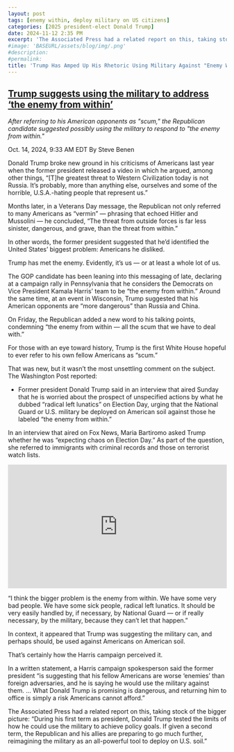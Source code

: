 ```yaml
---
layout: post
tags: [enemy within, deploy military on US citizens]
categories: [2025 president-elect Donald Trump]
date: 2024-11-12 2:35 PM
excerpt: 'The Associated Press had a related report on this, taking stock of the bigger picture: “During his first term as president, Donald Trump tested the limits of how he could use the military to achieve policy goals. If given a second term, the Republican and his allies are preparing to go much further, reimagining the military as an all-powerful tool to deploy on U.S. soil.”'
#image: 'BASEURL/assets/blog/img/.png'
#description:
#permalink:
title: 'Trump Has Amped Up His Rhetoric Using Military Against "Enemy Within" On U.S. Soil'
---
```



## [Trump suggests using the military to address ‘the enemy from within’](https://www.msnbc.com/rachel-maddow-show/maddowblog/trump-suggests-using-military-address-enemy-rcna175255)

*After referring to his American opponents as "scum," the Republican candidate suggested possibly using the military to respond to "the enemy from within."*

Oct. 14, 2024, 9:33 AM EDT
By Steve Benen

Donald Trump broke new ground in his criticisms of Americans last year when the former president released a video in which he argued, among other things, “[T]he greatest threat to Western Civilization today is not Russia. It’s probably, more than anything else, ourselves and some of the horrible, U.S.A.-hating people that represent us.”

Months later, in a Veterans Day message, the Republican not only referred to many Americans as “vermin” — phrasing that echoed Hitler and Mussolini — he concluded, “The threat from outside forces is far less sinister, dangerous, and grave, than the threat from within.”

In other words, the former president suggested that he’d identified the United States’ biggest problem: Americans he disliked.

Trump has met the enemy. Evidently, it’s us — or at least a whole lot of us.

The GOP candidate has been leaning into this messaging of late, declaring at a campaign rally in Pennsylvania that he considers the Democrats on Vice President Kamala Harris’ team to be “the enemy from within.” Around the same time, at an event in Wisconsin, Trump suggested that his American opponents are “more dangerous” than Russia and China.

On Friday, the Republican added a new word to his talking points, condemning “the enemy from within — all the scum that we have to deal with.”

For those with an eye toward history, Trump is the first White House hopeful to ever refer to his own fellow Americans as “scum.”

That was new, but it wasn’t the most unsettling comment on the subject. The Washington Post reported:

- Former president Donald Trump said in an interview that aired Sunday that he is worried about the prospect of unspecified actions by what he dubbed “radical left lunatics” on Election Day, urging that the National Guard or U.S. military be deployed on American soil against those he labeled “the enemy from within.”

In an interview that aired on Fox News, Maria Bartiromo asked Trump whether he was “expecting chaos on Election Day.” As part of the question, she referred to immigrants with criminal records and those on terrorist watch lists.

<div style="padding-bottom: 56.25%; position: relative;"><iframe width="100%" height="100%" src="https://www.youtube.com/embed/CdYzvBeEP8k" frameborder="0" allow="accelerometer; autoplay; encrypted-media; gyroscope; picture-in-picture; fullscreen"  style="position: absolute; top: 0px; left: 0px; width: 100%; height: 100%;"><small>Powered by <a href="https://embed.tube/embed-code-generator/youtube/">Trump says military, national guard should be used to handle 'enemy within'</a> generator</small></iframe></div>

“I think the bigger problem is the enemy from within. We have some very bad people. We have some sick people, radical left lunatics. It should be very easily handled by, if necessary, by National Guard — or if really necessary, by the military, because they can’t let that happen.”

In context, it appeared that Trump was suggesting the military can, and perhaps should, be used against Americans on American soil.

That’s certainly how the Harris campaign perceived it.

In a written statement, a Harris campaign spokesperson said the former president “is suggesting that his fellow Americans are worse ‘enemies’ than foreign adversaries, and he is saying he would use the military against them. ... What Donald Trump is promising is dangerous, and returning him to office is simply a risk Americans cannot afford.”

The Associated Press had a related report on this, taking stock of the bigger picture: “During his first term as president, Donald Trump tested the limits of how he could use the military to achieve policy goals. If given a second term, the Republican and his allies are preparing to go much further, reimagining the military as an all-powerful tool to deploy on U.S. soil.”
